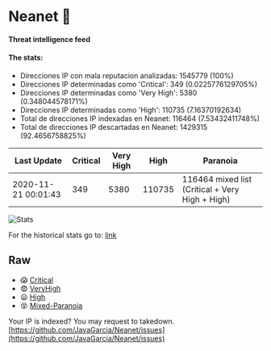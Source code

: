 # Neanet :hocho:
#### Threat intelligence feed
#### The stats:

- Direcciones IP con mala reputacion analizadas: 1545779 (100%)
- Direcciones IP determinadas como 'Critical':  349 (0.0225776129705%)
- Direcciones IP determinadas como 'Very High':  5380 (0.348044578171%)
- Direcciones IP determinadas como 'High':  110735 (7.16370192634)
- Total de direcciones IP indexadas en Neanet:  116464 (7.53432411748%)
- Total de direcciones IP descartadas en Neanet:  1429315 (92.4656758825%)

| Last Update | Critical | Very High | High | Paranoia |
| --- | --- | --- | --- | --- |
| 2020-11-21 00:01:43 | 349 | 5380 | 110735 | 116464 mixed list (Critical + Very High + High)|

![Stats](https://docs.google.com/spreadsheets/d/e/2PACX-1vSnaNMIXVabIpDJjufMlzH7poXnshF3mgd8Is1g9ytUEzVsP5my4Trn8f-xkoLLQ38xpL3HtmUexLo6/pubchart?oid=501124687&format=image)

For the historical stats go to: [link](/stats.csv)
## Raw
- :scream: [Critical](https://raw.githubusercontent.com/JavaGarcia/Neanet/master/blacklists/neanet_critical.txt)
- :fearful: [VeryHigh](https://raw.githubusercontent.com/JavaGarcia/Neanet/master/blacklists/neanet_veryHigh.txtt)
- :frowning: [High](https://raw.githubusercontent.com/JavaGarcia/Neanet/master/blacklists/neanet_high.txt)
- :dizzy_face: [Mixed-Paranoia](https://raw.githubusercontent.com/JavaGarcia/Neanet/master/blacklists/neanet_all.txt)


Your IP is indexed? You may request to takedown. [https://github.com/JavaGarcia/Neanet/issues](https://github.com/JavaGarcia/Neanet/issues)



















































































































































































































































































































































































































































































































































































































































































































































































































































































































































































































































































































































































































































































































































































































































































































































































































































































































































































































































































































































































































































































































































































































































































































































































